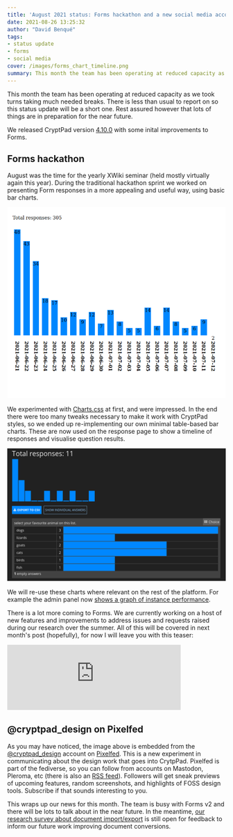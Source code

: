 ```yaml
---
title: 'August 2021 status: Forms hackathon and a new social media account'
date: 2021-08-26 13:25:32
author: "David Benqué"
tags:
- status update
- forms
- social media
cover: /images/forms_chart_timeline.png
summary: This month the team has been operating at reduced capacity as we took turns taking much needed breaks. There is less than usual to report on so this status update will be a short one.
---
```



This month the team has been operating at reduced capacity as we took turns taking much needed breaks. There is less than usual to report on so this status update will be a short one. Rest assured however that lots of things are in preparation for the near future.

We released CryptPad version [4.10.0](https://github.com/xwiki-labs/cryptpad/releases/tag/4.10.0) with some inital improvements to Forms.

## Forms hackathon

August was the time for the yearly XWiki seminar (held mostly virtually again this year). During the traditional hackathon sprint we worked on presenting Form responses in a more appealing and useful way, using basic bar charts.

![Experiments with Charts.css](/images/forms_chart_timeline.png)  


We experimented with [Charts.css](https://chartscss.org/) at first, and were impressed. In the end there were too many tweaks necessary to make it work with CryptPad styles, so we ended up re-implementing our own minimal table-based bar charts. These are now used on the response page to show a timeline of responses and visualise question results.

![The new graphs on the Form response page](/images/forms_graphs.png)

We will re-use these charts where relevant on the rest of the platform. For example the admin panel now [shows a graph of instance performance](https://pixelfed.social/p/cryptpad_design/334240738311278592).

There is a lot more coming to Forms. We are currently working on a host of new features and improvements to address issues and requests raised during our research over the summer. All of this will be covered in next month's post (hopefully), for now I will leave you with this teaser: 

<iframe src="https://pixelfed.social/p/cryptpad_design/336067660808851456/embed?caption=true&likes=false&layout=full" class="pixelfed__embed" style="max-width: 100%; border: 0" width="400" allowfullscreen="allowfullscreen"></iframe><script async defer src="/js/pixelfed-embed.js"></script>

## @cryptpad_design on Pixelfed

As you may have noticed, the image above is embedded from the [@cryptpad_design](https://pixelfed.social/cryptpad_design) account on [Pixelfed](https://pixelfed.org/). This is a new experiment in communicating about the design work that goes into CrytpPad. Pixelfed is part of the fediverse, so you can follow from accounts on Mastodon, Pleroma, etc (there is also an [RSS feed](https://pixelfed.social/users/cryptpad_design.atom)). Followers will get sneak previews of upcoming features, random screenshots, and highlights of FOSS design tools. Subscribe if that sounds interesting to you.


This wraps up our news for this month. The team is busy with Forms v2 and there will be lots to talk about in the near future. In the meantime, [our research survey about document import/export](https://cryptpad.fr/form/#/2/form/view/kdhTrcywvS+ToQ3r4DI75sbfz+uyUPlHRWJhyWF7pVI/) is still open for feedback to inform our future work improving document conversions.

